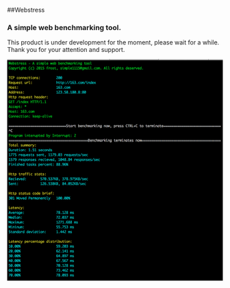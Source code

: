 ##Webstress
### A simple web benchmarking tool.
This product is under development for the moment, please wait for a while.
Thank you for your attention and support.

![Demo Screenshot](https://raw.githubusercontent.com/frost1990/webstress/master/img/shot.png)
